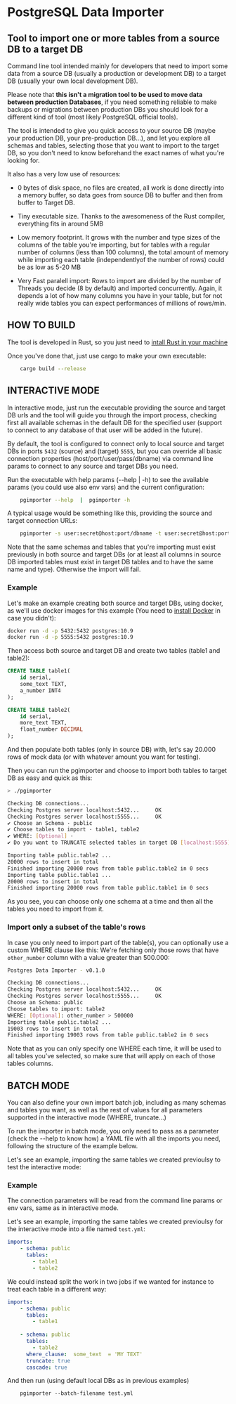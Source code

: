 # PostgreSQL Data Importer

## Tool to import one or more tables from a source DB to a target DB

Command line tool intended mainly for developers that need to import some data from a source DB (usually a production or development DB) to a target DB (usually your own local development DB).

Please note that **this isn't a migration tool to be used to move data between production Databases**, if you need something reliable to make backups or migrations between production DBs you should look for a different kind of tool (most likely PostgreSQL official tools).

The tool is intended to give you quick access to your source DB (maybe your production DB, your pre-production DB...), and let you explore all schemas and tables, selecting those that you want to import to the target DB, so you don't need to know beforehand the exact names of what you're looking for.

It also has a very low use of resources:

- 0 bytes of disk space, no files are created, all work is done directly into a memory buffer, so data goes from source DB to buffer
 and then from buffer to Target DB.

- Tiny executable size. Thanks to the awesomeness of the Rust compiler, everything fits in around 5MB  

- Low memory footprint. It grows with the number and type sizes of the columns of the table you're importing, but for tables with a regular number of columns (less than 100 columns), the total amount of memory while importing each table (independentlyof the number of rows) could be as low as 5-20 MB

- Very Fast paralell import: Rows to import are divided by the number of Threads you decide (8 by default) and imported concurrently.
  Again, it depends a lot of how many columns you have in your table, but for not really wide tables you can expect performances of millions of rows/min.

## HOW TO BUILD

The tool is developed in Rust, so you just need to [intall Rust in your machine](https://www.rust-lang.org/tools/install)

Once you've done that, just use cargo to make your own executable:

```bash
    cargo build --release
```

## INTERACTIVE MODE

In interactive mode, just run the executable providing the source and target DB urls and the tool will guide you through the import process, checking first all available schemas in the default DB for the specified user (support to connect to any database of that user will be added in the future).

By default, the tool is configured to connect only to local source and target DBs in ports `5432` (source) and (target) `5555`, but you can override all basic connection properties (host/port/user/pass/dbname) via command line params to connect to any source and target DBs you need. 

Run the executable with help params (--help | -h) to see the available params (you could use also env vars) and the current configuration:

```bash
    pgimporter --help  |  pgimporter -h
```

A typical usage would be something like this, providing the source and target connection URLs:

```bash
    pgimporter -s user:secret@host:port/dbname -t user:secret@host:port/dbname
```

Note that the same schemas and tables that you're importing must exist previously in both source and target DBs (or at least all columns in source DB imported tables must exist in target DB tables and to have the same name and type). Otherwise the import will fail.

### Example

Let's make an example creating both source and target DBs, using docker, as we'll use docker images for this example (You need to [install Docker](https://docs.docker.com/get-docker/) in case you didn't):

```bash
docker run -d -p 5432:5432 postgres:10.9
docker run -d -p 5555:5432 postgres:10.9
```

Then access both source and target DB and create two tables (table1 and table2):
```sql
CREATE TABLE table1(
	id serial,
	some_text TEXT,
	a_number INT4
);

CREATE TABLE table2(
	id serial,
	more_text TEXT,
	float_number DECIMAL
);
```

And then populate both tables (only in source DB) with, let's say 20.000 rows of mock data 
(or with whatever amount you want for testing).

Then you can run the pgimporter and choose to import both tables to target DB as easy and quick as this:

```bash
> ./pgimporter

Checking DB connections...
Checking Postgres server localhost:5432...     OK
Checking Postgres server localhost:5555...     OK
✔ Choose an Schema · public
✔ Choose tables to import · table1, table2
✔ WHERE: [Optional] · 
✔ Do you want to TRUNCATE selected tables in target DB [localhost:5555] ? (WARNING: ALL DATA WILL BE LOST!) · yes

Importing table public.table2 ...
20000 rows to insert in total
Finished importing 20000 rows from table public.table2 in 0 secs
Importing table public.table1 ...
20000 rows to insert in total
Finished importing 20000 rows from table public.table1 in 0 secs

```
As you see, you can choose only one schema at a time and then all the tables you need to import from it.

### Import only a subset of the table's rows
In case you only need to import part of the table(s), you can optionally use a custom WHERE clause like this:
We're fetching only those rows that have `other_number` column with a value greater than 500.000: 

```bash
Postgres Data Importer - v0.1.0

Checking DB connections...
Checking Postgres server localhost:5432...     OK
Checking Postgres server localhost:5555...     OK
Choose an Schema: public
Choose tables to import: table2
WHERE: [Optional]: other_number > 500000
Importing table public.table2 ...
19003 rows to insert in total
Finished importing 19003 rows from table public.table2 in 0 secs

```

Note that as you can only specify one WHERE each time, it will be used to all tables you've selected, so make sure that will apply on each of those tables columns.

## BATCH MODE

You can also define your own import batch job, including as many schemas and tables you want, as well as the rest of values for all parameters supported in the interactive mode (WHERE, truncate...)

To run the importer in batch mode, you only need to pass as a parameter (check the --help to know how) a YAML file with all the imports you need, following the structure of the example below.

Let's see an example, importing the same tables we created previoulsy to test the interactive mode:

### Example
The connection parameters will be read from the command line params or env vars, same as in interactive mode.

Let's see an example, importing the same tables we created previoulsy for the interactive mode into a file named `test.yml`:

```yaml
imports:
    - schema: public
      tables:
        - table1
        - table2
```

We could instead split the work in two jobs if we wanted for instance to treat each table in a different way:

```yaml
imports:
    - schema: public
      tables:
        - table1
      
    - schema: public
      tables:
        - table2
      where_clause:  some_text  = 'MY TEXT'
      truncate: true
      cascade: true
```

And then run (using default local DBs as in previous examples)

```
	pgimporter --batch-filename test.yml
```
